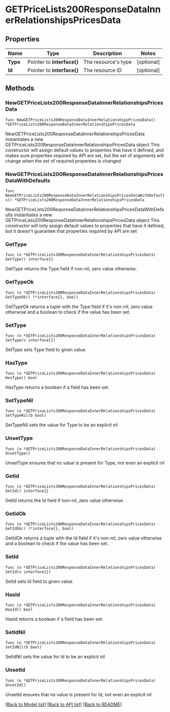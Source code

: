 # GETPriceLists200ResponseDataInnerRelationshipsPricesData

## Properties

Name | Type | Description | Notes
------------ | ------------- | ------------- | -------------
**Type** | Pointer to **interface{}** | The resource&#39;s type | [optional] 
**Id** | Pointer to **interface{}** | The resource ID | [optional] 

## Methods

### NewGETPriceLists200ResponseDataInnerRelationshipsPricesData

`func NewGETPriceLists200ResponseDataInnerRelationshipsPricesData() *GETPriceLists200ResponseDataInnerRelationshipsPricesData`

NewGETPriceLists200ResponseDataInnerRelationshipsPricesData instantiates a new GETPriceLists200ResponseDataInnerRelationshipsPricesData object
This constructor will assign default values to properties that have it defined,
and makes sure properties required by API are set, but the set of arguments
will change when the set of required properties is changed

### NewGETPriceLists200ResponseDataInnerRelationshipsPricesDataWithDefaults

`func NewGETPriceLists200ResponseDataInnerRelationshipsPricesDataWithDefaults() *GETPriceLists200ResponseDataInnerRelationshipsPricesData`

NewGETPriceLists200ResponseDataInnerRelationshipsPricesDataWithDefaults instantiates a new GETPriceLists200ResponseDataInnerRelationshipsPricesData object
This constructor will only assign default values to properties that have it defined,
but it doesn't guarantee that properties required by API are set

### GetType

`func (o *GETPriceLists200ResponseDataInnerRelationshipsPricesData) GetType() interface{}`

GetType returns the Type field if non-nil, zero value otherwise.

### GetTypeOk

`func (o *GETPriceLists200ResponseDataInnerRelationshipsPricesData) GetTypeOk() (*interface{}, bool)`

GetTypeOk returns a tuple with the Type field if it's non-nil, zero value otherwise
and a boolean to check if the value has been set.

### SetType

`func (o *GETPriceLists200ResponseDataInnerRelationshipsPricesData) SetType(v interface{})`

SetType sets Type field to given value.

### HasType

`func (o *GETPriceLists200ResponseDataInnerRelationshipsPricesData) HasType() bool`

HasType returns a boolean if a field has been set.

### SetTypeNil

`func (o *GETPriceLists200ResponseDataInnerRelationshipsPricesData) SetTypeNil(b bool)`

 SetTypeNil sets the value for Type to be an explicit nil

### UnsetType
`func (o *GETPriceLists200ResponseDataInnerRelationshipsPricesData) UnsetType()`

UnsetType ensures that no value is present for Type, not even an explicit nil
### GetId

`func (o *GETPriceLists200ResponseDataInnerRelationshipsPricesData) GetId() interface{}`

GetId returns the Id field if non-nil, zero value otherwise.

### GetIdOk

`func (o *GETPriceLists200ResponseDataInnerRelationshipsPricesData) GetIdOk() (*interface{}, bool)`

GetIdOk returns a tuple with the Id field if it's non-nil, zero value otherwise
and a boolean to check if the value has been set.

### SetId

`func (o *GETPriceLists200ResponseDataInnerRelationshipsPricesData) SetId(v interface{})`

SetId sets Id field to given value.

### HasId

`func (o *GETPriceLists200ResponseDataInnerRelationshipsPricesData) HasId() bool`

HasId returns a boolean if a field has been set.

### SetIdNil

`func (o *GETPriceLists200ResponseDataInnerRelationshipsPricesData) SetIdNil(b bool)`

 SetIdNil sets the value for Id to be an explicit nil

### UnsetId
`func (o *GETPriceLists200ResponseDataInnerRelationshipsPricesData) UnsetId()`

UnsetId ensures that no value is present for Id, not even an explicit nil

[[Back to Model list]](../README.md#documentation-for-models) [[Back to API list]](../README.md#documentation-for-api-endpoints) [[Back to README]](../README.md)


